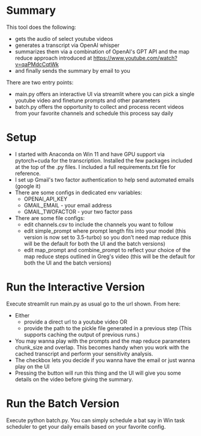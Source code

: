 # Summary

This tool does the following:
* gets the audio of select youtube videos
* generates a transcript via OpenAI whisper
* summarizes them via a combination of OpenAI's GPT API and the map reduce approach introduced at https://www.youtube.com/watch?v=qaPMdcCqtWk
* and finally sends the summary by email to you

 There are two entry points:
 * main.py offers an interactive UI via streamlit where you can pick a single youtube video and finetune prompts and other parameters
 * batch.py offers the opportunity to collect and process recent videos from your favorite channels and schedule this process say daily

# Setup 
* I started with Anaconda on Win 11 and have GPU support via pytorch+cuda for the transcription. Installed the few packages included at the top of the .py files. I included a full requirements.txt file for reference.
* I set up Gmail's two factor authentication to help send automated emails (google it)
* There are some configs in dedicated env variables:
  *   OPENAI_API_KEY
  *   GMAIL_EMAIL - your email address
  *   GMAIL_TWOFACTOR - your two factor pass
* There are some file configs:
  * edit channels.csv to include the channels you want to follow
  * edit simple_prompt where prompt length fits into your model (this version is now set to 3.5-turbo) so you don't need map reduce (this will be the default for both the UI and the batch versions)
  * edit map_prompt and combine_prompt to reflect your choice of the map reduce steps outlined in Greg's video (this will be the default for both the UI and the batch versions)
 
# Run the Interactive Version

Execute streamlit run main.py as usual go to the url shown. From here:
* Either
  * provide a direct url to a youtube video OR
  * provide the path to the pickle file generated in a previous step (This supports caching the output of previous runs.)
* You may wanna play with the prompts and the map reduce parameters chunk_size and overlap. This becomes handy when you work with the cached transcript and perform your sensitivity analysis.
* The checkbox lets you decide if you wanna have the email or just wanna play on the UI
* Pressing the button will run this thing and the UI will give you some details on the video before giving the summary.

# Run the Batch Version

Execute python batch.py. You can simply schedule a bat say in Win task scheduler to get your daily emails based on your favorite config.


